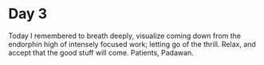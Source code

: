 # Day 3

Today I remembered to breath deeply, visualize coming down from the endorphin high of intensely focused work; letting go of the thrill. Relax, and accept that the good stuff will come. Patients, Padawan.